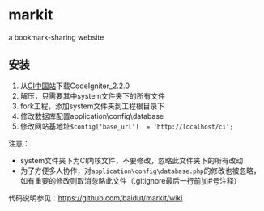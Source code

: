 markit
======

a bookmark-sharing website

安装
---

1. 从[CI中国站](http://codeigniter.org.cn/downloads)下载CodeIgniter_2.2.0
1. 解压，只需要其中system文件夹下的所有文件
1. fork工程，添加system文件夹到工程根目录下
1. 修改数据库配置application\config\database
1. 修改网站基地址`$config['base_url']	= 'http://localhost/ci';`

注意：
 * system文件夹下为CI内核文件，不要修改，忽略此文件夹下的所有改动
 * 为了方便多人协作，对`application\config\database.php`的修改也被忽略，如有重要的修改则取消忽略此文件（.gitignore最后一行前加#号注释）


代码说明参见：https://github.com/baidut/markit/wiki
